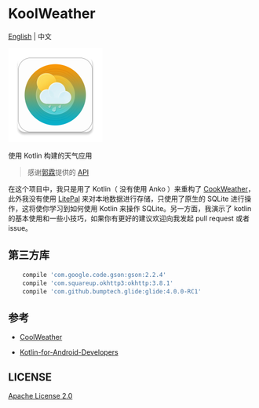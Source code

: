 # KoolWeather

[English](https://github.com/InnoFang/KoolWeather/blob/master/README.md) | 中文

![koolWeather](https://raw.githubusercontent.com/InnoFang/KoolWeather/master/app/src/main/res/mipmap-xxxhdpi/ic_launcher.png?token=AO_t-kx8NfcY3s9ihkWE2m3QLgzHDJN6ks5ZYx9bwA%3D%3D)

使用 Kotlin 构建的天气应用

>感谢[郭霖](http://guolin.tech)提供的 [API](https://github.com/InnoFang/KoolWeather/blob/master/app/src/main/java/io/innofang/koolweather/constant/Api.kt) 

在这个项目中，我只是用了 Kotlin（ 没有使用 Anko ）来重构了 [CookWeather](https://github.com/guolindev/coolweather)，此外我没有使用 [LitePal](https://github.com/LitePalFramework/LitePal) 来对本地数据进行存储，只使用了原生的 SQLite 进行操作，这将使你学习到如何使用 Kotlin 来操作 SQLite。另一方面，我演示了 kotlin 的基本使用和一些小技巧，如果你有更好的建议欢迎向我发起 pull request 或者 issue。

## 第三方库

```gradle
    compile 'com.google.code.gson:gson:2.2.4'
    compile 'com.squareup.okhttp3:okhttp:3.8.1'
    compile 'com.github.bumptech.glide:glide:4.0.0-RC1'
```

## 参考

 + [CoolWeather](https://github.com/guolindev/coolweather)

 + [Kotlin-for-Android-Developers](https://github.com/antoniolg/Kotlin-for-Android-Developers)

## LICENSE

 [Apache License 2.0](https://github.com/InnoFang/KoolWeather/blob/master/LICENSE)